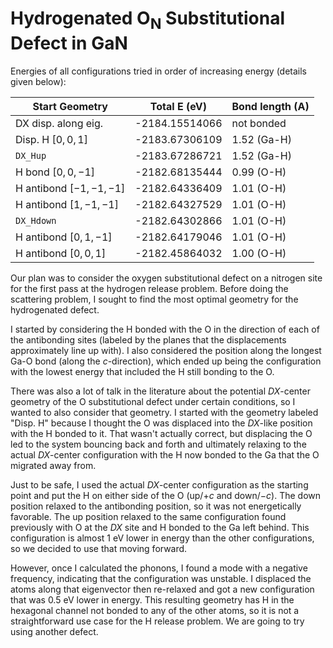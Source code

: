 # Hydrogenated $\text{O}_{\text{N}}$ Substitutional Defect in $\text{GaN}$

Energies of all configurations tried in order of increasing energy (details given below):

| Start Geometry | Total E (eV) | Bond length (A) |
|------|------------|----------|
| DX disp. along eig. | -2184.15514066 | not bonded |
| Disp. H $[0, 0, 1]$ | -2183.67306109 | 1.52 (Ga-H) |
| `DX_Hup` | -2183.67286721 | 1.52 (Ga-H) |
| H bond $[0, 0, -1]$ | -2182.68135444 | 0.99 (O-H) |
| H antibond $[-1,-1,-1]$ | -2182.64336409 | 1.01 (O-H) |
| H antibond $[1,-1,-1]$ | -2182.64327529 | 1.01 (O-H) |
| `DX_Hdown` | -2182.64302866 | 1.01 (O-H) |
| H antibond $[0, 1, -1]$ | -2182.64179046 | 1.01 (O-H) |
| H antibond $[0, 0, 1]$ | -2182.45864032 | 1.00 (O-H) |

Our plan was to consider the oxygen substitutional defect on a nitrogen site for the first pass at the hydrogen release problem. Before doing the scattering problem, I sought to find the most optimal geometry for the hydrogenated defect. 

I started by considering the H bonded with the O in the direction of each of the antibonding sites (labeled by the planes that the displacements approximately line up with). I also considered the position along the longest Ga-O bond (along the $c$-direction), which ended up being the configuration with the lowest energy that included the H still bonding to the O. 

There was also a lot of talk in the literature about the potential $DX$-center geometry of the O substitutional defect under certain conditions, so I wanted to also consider that geometry. I started with the geometry labeled "Disp. H" because I thought the O was displaced into the $DX$-like position with the H bonded to it. That wasn't actually correct, but displacing the O led to the system bouncing back and forth and ultimately relaxing to the actual $DX$-center configuration with the H now bonded to the Ga that the O migrated away from. 

Just to be safe, I used the actual $DX$-center configuration as the starting point and put the H on either side of the O (up/$+c$ and down/$-c$). The down position relaxed to the antibonding position, so it was not energetically favorable. The up position relaxed to the same configuration found previously with O at the $DX$ site and H bonded to the Ga left behind. This configuration is almost 1 eV lower in energy than the other configurations, so we decided to use that moving forward. 

However, once I calculated the phonons, I found a mode with a negative frequency, indicating that the configuration was unstable. I displaced the atoms along that eigenvector then re-relaxed and got a new configuration that was 0.5 eV lower in energy. This resulting geometry has H in the hexagonal channel not bonded to any of the other atoms, so it is not a straightforward use case for the H release problem. We are going to try using another defect. 
